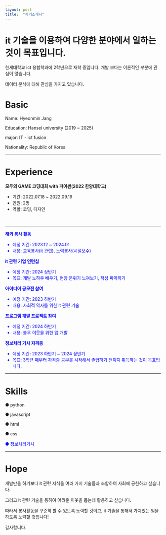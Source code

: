 ```yaml
---
layout: post
title:  "자기소개서"
---
```

# it 기술을 이용하여 다양한 분야에서 일하는 것이 목표입니다.


한세대학교 ict 융합학과에 2학년으로 재학 중입니다. 개발 보다는 이론적인 부분에 관심이 많습니다. 

데이터 분석에 대해 관심을 가지고 있습니다.


# Basic
Name: Hyeonmin Jang


Education: Hansei university (2019 ~ 2025)


major: IT - ict fusion


Nationality: Republic of Korea


---
# Experience
**모두의 GAME 코딩대회 with 파이썬(2022 한양대학교)**
- 기간: 2022.07.18 ~ 2022.09.19
- 인원: 2명
- 역할: 코딩, 디자인


<font color='blue'><br>

---
**해외 봉사 활동**
- 예정 기간: 2023.12 ~ 2024.01
- 내용: 교육봉사(it 관련), 노력봉사(시설보수)<br>


**it 관련 기업 인턴십**
- 예정 기간: 2024 상반기
- 목표: 개발 노하우 배우기, 현장 분위기 느껴보기, 적성 파악하기<br>
  

**아이디어 공모전 참여**
- 예정 기간: 2023 하반기
- 내용: 사회적 약자를 위한 it 관련 기술<br>
  
  
**프로그램 개발 프로젝트 참여**
- 예정 기간: 2024 하반기
- 내용: 불우 이웃을 위한 앱 개발<br>
  

**정보처리 기사 자격증**
- 예정 기간: 2023 하반기 ~ 2024 상반기
- 목표: 3학년 때부터 자격증 공부를 시작해서 졸업하기 전까지 취득하는 것이 목표입니다.

</font>


---
# Skills
● python


● javascript


● html


● css

<font color='blue'>

● 정보처리기사

</font>


---
# Hope
개발만을 하기보다 it 관련 지식을 여러 가지 기술들과 조합하여 사회에 공헌하고 싶습니다. 


그리고 it 관련 기술을 통하여 어려운 이웃을 돕는데 활용하고 싶습니다. 


따라서 봉사활동을 꾸준히 할 수 있도록 노력할 것이고, it 기술을 통해서 가치있는 일을 하도록 노력할 것입니다!


감사합니다.
